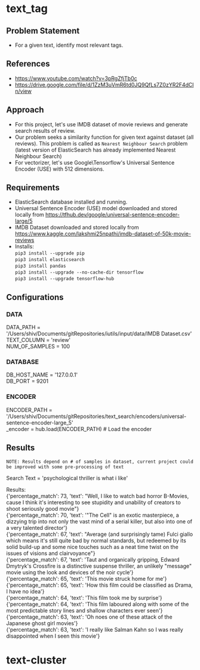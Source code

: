 # text_tag

## Problem Statement  

- For a given text, identify most relevant tags.

## References  

- <https://www.youtube.com/watch?v=3pRgZfjTb0c>
- <https://drive.google.com/file/d/1ZzM3uVmR6td0JQ9QfLs7Z0zYR2F4dCln/view>

## Approach

- For this project, let's use IMDB dataset of movie reviews and generate search results of review.
- Our problem seeks a similarity function for given text against dataset (all reviews). This problem is called as `Nearest Neighbour Search` problem (latest version of ElasticSearch has already implemented Nearest Neighbour Search)
- For vectorizer, let's use Google\Tensorflow's Universal Sentence Encoder (USE) with 512 dimensions.

## Requirements

- ElasticSearch database installed and running.
- Universal Sentence Encoder (USE) model downloaded and stored locally from <https://tfhub.dev/google/universal-sentence-encoder-large/5>
- IMDB Dataset downloaded and stored locally from <https://www.kaggle.com/lakshmi25npathi/imdb-dataset-of-50k-movie-reviews>
- Installs:  
`pip3 install --upgrade pip`  
`pip3 install elasticsearch`  
`pip3 install pandas`  
`pip3 install --upgrade --no-cache-dir tensorflow`  
`pip3 install --upgrade tensorflow-hub`  

## Configurations

### DATA

DATA_PATH = '/Users/shiv/Documents/gitRepositories/iutils/input/data/IMDB Dataset.csv'  
TEXT_COLUMN = 'review'  
NUM_OF_SAMPLES = 100  

### DATABASE

DB_HOST_NAME = '127.0.0.1'  
DB_PORT = 9201  

### ENCODER

ENCODER_PATH = '/Users/shiv/Documents/gitRepositories/text_search/encoders/universal-sentence-encoder-large_5'   
_encoder = hub.load(ENCODER_PATH)  # Load the encoder

## Results

`NOTE: Results depend on # of samples in dataset, current project could be improved with some pre-processing of text`

Search Text = 'psychological thriller is what i like'

Results:  
{'percentage_match': 73, 'text': "Well, I like to watch bad horror B-Movies, cause I think it's interesting to see stupidity and unability of creators to shoot seriously good movie"}  
{'percentage_match': 70, 'text': '"The Cell" is an exotic masterpiece, a dizzying trip into not only the vast mind of a serial killer, but also into one of a very talented director'}  
{'percentage_match': 67, 'text': "Average (and surprisingly tame) Fulci giallo which means it's still quite bad by normal standards, but redeemed by its solid build-up and some nice touches such as a neat time twist on the issues of visions and clairvoyance"}  
{'percentage_match': 67, 'text': 'Taut and organically gripping, Edward Dmytryk\'s Crossfire is a distinctive suspense thriller, an unlikely "message" movie using the look and devices of the noir cycle'}  
{'percentage_match': 65, 'text': 'This movie struck home for me'}  
{'percentage_match': 65, 'text': 'How this film could be classified as Drama, I have no idea'}  
{'percentage_match': 64, 'text': 'This film took me by surprise'}  
{'percentage_match': 64, 'text': 'This film laboured along with some of the most predictable story lines and shallow characters ever seen'}  
{'percentage_match': 63, 'text': 'Oh noes one of these attack of the Japanese ghost girl movies'}  
{'percentage_match': 63, 'text': 'I really like Salman Kahn so I was really disappointed when I seen this movie'}  
# text-cluster
